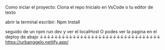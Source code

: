 Como inciar el proyecto:
Clona el repo 
Inicialo en VsCode o tu editor de texto

abrir la terminal escribir: 
Npm Install

seguido de un npm run dev
y ver el localHost
O podes ver la pagina en el deploy de abajo
↓↓↓↓↓↓↓↓↓↓↓↓↓↓↓↓↓↓↓↓↓↓↓↓↓↓↓↓↓↓↓↓↓
https://urbanggelo.netlify.app/

